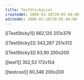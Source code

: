 ```yaml
---
title: TestStickyList
createdAt: 2008-03-28T20:05-04:00
editedAt: 2008-03-28T20:05-04:00
---
```


[[TestSticky1]] 662,120 251x379

[[TestSticky2]] 343,267 251x312

[[TestSticky3]] 63,90 200x200

[[test1]] 352,53 172x154

[[testcool]] 60,346 200x200


